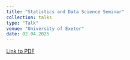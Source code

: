```yaml
---
title: "Statistics and Data Science Seminar"
collection: talks
type: "Talk"
venue: "University of Exeter"
date: 02.04.2025
---
```


[Link to PDF](https://datashare.tu-dresden.de/s/CspeSGJsmTm5Hi8)
